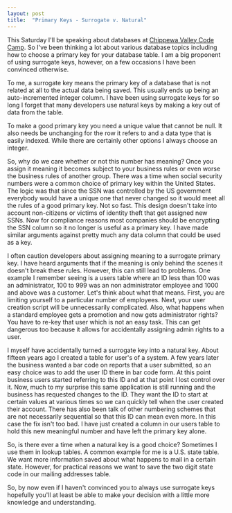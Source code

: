 ```yaml
---
layout: post
title:  "Primary Keys - Surrogate v. Natural"
---
```


This Saturday I'll be speaking about databases at [Chippewa Valley Code Camp](http://chippewavalleycodecamp.com/).
 So I've been thinking a lot about various database topics including how to choose a 
 primary key for your database table. I am a big proponent of using surrogate keys, 
 however, on a few occasions I have been convinced otherwise.

To me, a surrogate key means the primary key of a database that is not related at all to 
the actual data being saved. This usually ends up being an auto-incremented integer column. 
I have been using surrogate keys for so long I forget that many developers use natural keys 
by making a key out of data from the table.

To make a good primary key you need a unique value that cannot be null. It also needs be 
unchanging for the row it refers to and a data type that is easily indexed. While there 
are certainly other options I always choose an integer.

So, why do we care whether or not this number has meaning? Once you assign it meaning it 
becomes subject to your business rules or even worse the business rules of another group. 
There was a time when social security numbers were a common choice of primary key within 
the United States. The logic was that since the SSN was controlled by the US government 
everybody would have a unique one that never changed so it would meet all the rules of 
a good primary key. Not so fast. This design doesn't take into account non-citizens or 
victims of identity theft that get assigned new SSNs.  Now for compliance reasons most 
companies should be encrypting the SSN column so it no longer is useful as a primary key. 
I have made similar arguments against pretty much any data column that could be used as 
a key.

I often caution developers about assigning meaning to a surrogate primary key. I have 
heard arguments that if the meaning is only behind the scenes it doesn't break these 
rules. However, this can still lead to problems. One example I remember seeing is a users 
table where an ID less than 100 was an administrator, 100 to 999 was an non administrator 
employee and 1000 and above was a customer. Let's think about what that means. First, you 
are limiting yourself to a particular number of employees. Next, your user creation script 
will be unnecessarily complicated. Also, what happens when a standard employee gets a 
promotion and now gets administrator rights? You have to re-key that user which is not 
an easy task. This can get dangerous too because it allows for accidentally assigning 
admin rights to a user.

I myself have accidentally turned a surrogate key into a natural key. About fifteen years 
ago I created a table for user's of a system. A few years later the business wanted a bar 
code on reports that a user submitted, so an easy choice was to add the user ID there in 
bar code form. At this point business users started referring to this ID and at that point 
I lost control over it. Now, much to my surprise this same application is still running 
and the business has requested changes to the ID. They want the ID to start at certain 
values at various times so we can quickly tell when the user created their account. There 
has also been talk of other numbering schemes that are not necessarily sequential so that 
this ID can mean even more. In this case the fix isn't too bad. I have just created a 
column in our users table to hold this new meaningful number and have left the primary 
key alone.

So, is there ever a time when a natural key is a good choice? Sometimes I use them in 
lookup tables. A common example for me is a U.S. state table. We want more information 
saved about what happens to mail in a certain state. However, for practical reasons we 
want to save the two digit state code in our mailing addresses table.

So, by now even if I haven't convinced you to always use surrogate keys hopefully you'll 
at least be able to make your decision with a little more knowledge and understanding.